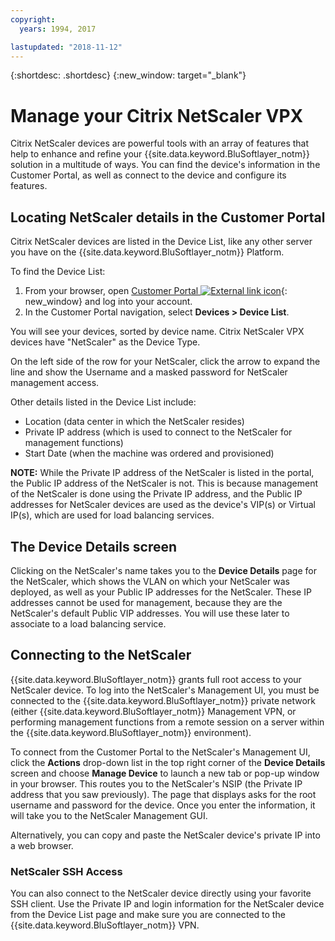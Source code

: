 ```yaml
---
copyright:
  years: 1994, 2017

lastupdated: "2018-11-12"
---
```


{:shortdesc: .shortdesc}
{:new_window: target="_blank"}

# Manage your Citrix NetScaler VPX

Citrix NetScaler devices are powerful tools with an array of features that help to enhance and refine your {{site.data.keyword.BluSoftlayer_notm}} solution in a multitude of ways. You can find the device's information in the Customer Portal, as well as connect to the device and configure its features.  

## Locating NetScaler details in the Customer Portal

Citrix NetScaler devices are listed in the Device List, like any other server you have on the {{site.data.keyword.BluSoftlayer_notm}} Platform.

To find the Device List:

1. From your browser, open [Customer Portal ![External link icon](../../icons/launch-glyph.svg "External link icon")](https://control.softlayer.com/){: new_window} and log into your account.
2. In the Customer Portal navigation, select **Devices > Device List**.

You will see your devices, sorted by device name. Citrix NetScaler VPX devices have "NetScaler" as the Device Type. 

On the left side of the row for your NetScaler, click the arrow to expand the line and show the Username and a masked password for NetScaler management access. 

Other details listed in the Device List include: 

* Location (data center in which the NetScaler resides)
* Private IP address (which is used to connect to the NetScaler for management functions)
* Start Date (when the machine was ordered and provisioned)

**NOTE:** While the Private IP address of the NetScaler is listed in the portal, the Public IP address of the NetScaler is not. This is because management of the NetScaler is done using the Private IP address, and the Public IP addresses for NetScaler devices are used as the device's VIP(s) or Virtual IP(s), which are used for load balancing services.

## The Device Details screen 

Clicking on the NetScaler's name takes you to the **Device Details** page for the NetScaler, which shows the VLAN on which your NetScaler was deployed, as well as your Public IP addresses for the NetScaler. These IP addresses cannot be used for management, because they are the NetScaler's default Public VIP addresses. You will use these later to associate to a load balancing service.

## Connecting to the NetScaler

{{site.data.keyword.BluSoftlayer_notm}} grants full root access to your NetScaler device. To log into the NetScaler's Management UI, you must be connected to the {{site.data.keyword.BluSoftlayer_notm}} private network (either {{site.data.keyword.BluSoftlayer_notm}} Management VPN, or performing management functions from a remote session on a server within the {{site.data.keyword.BluSoftlayer_notm}} environment). 

To connect from the Customer Portal to the NetScaler's Management UI, click the **Actions** drop-down list in the top right corner of the **Device Details** screen and choose **Manage Device** to launch a new tab or pop-up window in your browser. This routes you to the NetScaler's NSIP (the Private IP address that you saw previously). The page that displays asks for the root username and password for the device. Once you enter the information, it will take you to the NetScaler Management GUI. 

Alternatively, you can copy and paste the NetScaler device's private IP into a web browser.

### NetScaler SSH Access

You can also connect to the NetScaler device directly using your favorite SSH client. Use the Private IP and login information for the NetScaler device from the Device List page and make sure you are connected to the {{site.data.keyword.BluSoftlayer_notm}} VPN. 